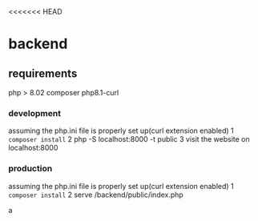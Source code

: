 <<<<<<< HEAD
# backend 

## requirements
php > 8.02
composer
php8.1-curl
### development 
assuming the php.ini file is properly set up(curl extension enabled)
1 ```composer install```
2 php -S localhost:8000 -t public
3 visit the website on localhost:8000

### production
assuming the php.ini file is properly set up(curl extension enabled)
1 ```composer install```
2 serve /backend/public/index.php


a 


